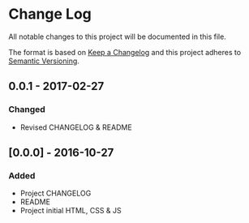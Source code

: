 # Change Log
All notable changes to this project will be documented in this file.

The format is based on [Keep a Changelog](http://keepachangelog.com/) 
and this project adheres to [Semantic Versioning](http://semver.org/).

## 0.0.1 - 2017-02-27
### Changed
- Revised CHANGELOG & README

## [0.0.0] - 2016-10-27
### Added
- Project CHANGELOG
- README
- Project initial HTML, CSS & JS

[0.0.1]: https://github.com/mlvnt/StartPage/compare/v0.0.1...HEAD
